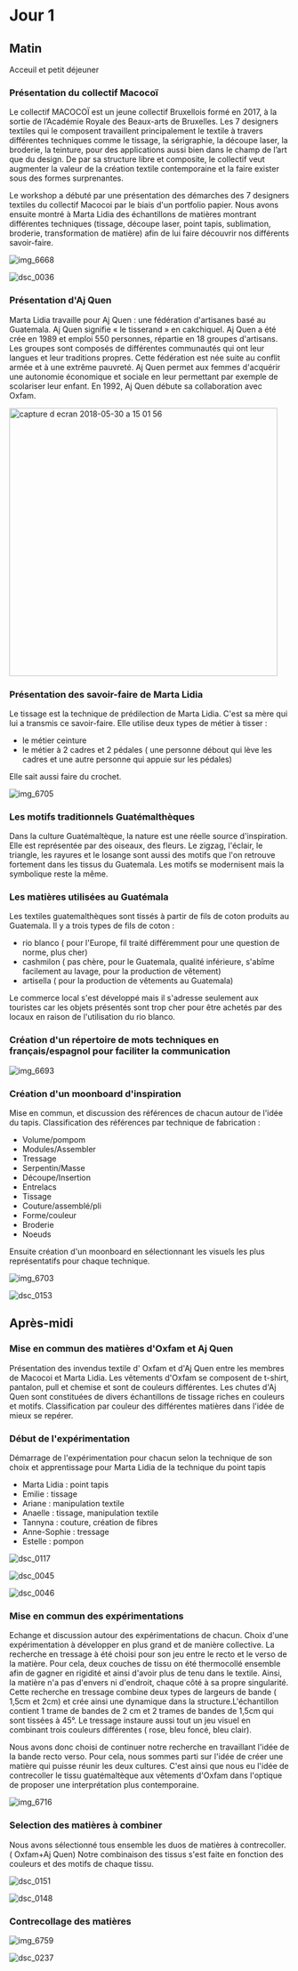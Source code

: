 # Jour 1

## Matin

Acceuil et petit déjeuner

### Présentation du collectif Macocoï 

Le collectif MACOCOÏ est un jeune collectif Bruxellois formé en 2017, à la sortie de l’Académie Royale des Beaux-arts de Bruxelles. Les 7 designers textiles qui le composent travaillent principalement le textile à travers différentes techniques comme le tissage, la sérigraphie, la découpe laser, la broderie, la teinture, pour des applications aussi bien dans le champ de l’art que du design. De par sa structure libre et composite, le collectif veut augmenter la valeur de la création textile contemporaine et la faire exister sous des formes surprenantes.

Le workshop a débuté par une présentation des démarches des 7 designers textiles du collectif Macocoi par le biais d'un portfolio papier.  Nous avons ensuite montré à Marta Lidia des échantillons de matières montrant différentes techniques (tissage, découpe laser, point tapis, sublimation, broderie, transformation de matière) afin de lui faire découvrir nos différents savoir-faire. 

![img_6668](https://user-images.githubusercontent.com/29283755/40687655-ac1839aa-639b-11e8-9843-90afea67f69e.JPG)


![dsc_0036](https://user-images.githubusercontent.com/29283755/40721024-9f26d620-6418-11e8-8341-20c8b71c7212.JPG)


### Présentation d'Aj Quen

Marta Lidia travaille pour Aj Quen : une fédération d'artisanes basé au Guatemala. Aj Quen signifie « le tisserand » en cakchiquel. Aj Quen  a été crée en 1989 et emploi 550 personnes, répartie en 18 groupes d'artisans. Les groupes sont composés de différentes communautés qui ont leur langues et leur traditions propres. Cette fédération est née suite au conflit armée et à une extrême pauvreté. Aj Quen permet aux femmes d'acquérir une autonomie économique et sociale en leur permettant par exemple de scolariser leur enfant. En 1992, Aj Quen débute sa collaboration avec Oxfam.


<img width="482" alt="capture d ecran 2018-05-30 a 15 01 56" src="https://user-images.githubusercontent.com/29283755/40721813-df995b22-641a-11e8-952f-2a0f0b0b3be7.png">


### Présentation des savoir-faire de Marta Lidia

Le tissage est la technique de prédilection de Marta Lidia. C'est sa mère qui lui a transmis ce savoir-faire.
Elle utilise deux types de métier à tisser :
* le métier ceinture
* le métier à  2 cadres et 2 pédales ( une personne débout qui lève les cadres et une autre personne qui appuie sur les pédales)

Elle sait aussi faire du crochet.


![img_6705](https://user-images.githubusercontent.com/29283755/40723195-9ba0e8aa-641e-11e8-9125-908d0b4f55c3.jpg)

 
### Les motifs traditionnels Guatémalthèques

Dans la culture Guatémaltèque, la nature est une réelle source d'inspiration. Elle est représentée par des oiseaux, des fleurs. Le zigzag, l'éclair, le triangle, les rayures et le losange sont aussi des motifs que l'on retrouve fortement dans les tissus du Guatemala. Les motifs se modernisent mais la symbolique reste la même.

### Les matières utilisées au Guatémala

Les textiles guatemalthèques sont tissés à partir de fils de coton produits au Guatemala.
Il y a trois types de fils de coton :
* rio blanco ( pour l'Europe, fil traité différemment pour une question de norme, plus cher)
* cashmilon ( pas chère, pour le Guatemala, qualité inférieure, s'abîme facilement au lavage, pour la production de vêtement)
* artisella ( pour la production de vêtements au Guatemala)

Le commerce local s'est développé mais il s'adresse seulement aux touristes car les objets présentés sont trop cher pour être achetés par des locaux en raison de l'utilisation du rio blanco.



### Création d'un répertoire de mots techniques en français/espagnol pour faciliter la communication

![img_6693](https://user-images.githubusercontent.com/29283755/40724392-3d71cf30-6421-11e8-94a2-5a581d222fd2.JPG)


### Création d'un moonboard d'inspiration


Mise en commun, et discussion des références de chacun autour de l'idée du tapis.
Classification des références par technique de fabrication :

* Volume/pompom
* Modules/Assembler
* Tressage
* Serpentin/Masse
* Découpe/Insertion
* Entrelacs
* Tissage
* Couture/assemblé/pli
* Forme/couleur
* Broderie
* Noeuds

Ensuite création d'un moonboard en sélectionnant les visuels les plus représentatifs pour chaque technique.

![img_6703](https://user-images.githubusercontent.com/29283755/40725061-c0cee0f6-6422-11e8-9755-6c3857baf45f.jpg)

![dsc_0153](https://user-images.githubusercontent.com/29283755/40732799-66e4b586-6434-11e8-8ba7-19f2311fe408.jpg)



## Après-midi

### Mise en commun des matières d'Oxfam et Aj Quen

Présentation des invendus textile d' Oxfam et d'Aj Quen entre les membres de Macocoi et Marta Lidia. Les vêtements d'Oxfam se composent de t-shirt, pantalon, pull et chemise et sont de couleurs différentes. Les chutes d'Aj Quen sont constituées de divers échantillons de tissage riches en couleurs et motifs. 
Classification par couleur des différentes matières dans l'idée de mieux se repérer.

### Début de l'expérimentation

Démarrage de l'expérimentation pour chacun selon la technique de son choix et apprentissage pour Marta Lidia de la technique du point tapis 

* Marta Lidia : point tapis
* Emilie : tissage 
* Ariane : manipulation textile
* Anaelle : tissage, manipulation textile
* Tannyna : couture, création de fibres
* Anne-Sophie : tressage
* Estelle : pompon

![dsc_0117](https://user-images.githubusercontent.com/29283755/40727086-65fd505e-6427-11e8-9179-4c22b507257c.JPG)

![dsc_0045](https://user-images.githubusercontent.com/29283755/40726308-c0ff981a-6425-11e8-97ee-d0d21aa8d414.JPG)

![dsc_0046](https://user-images.githubusercontent.com/29283755/40727111-78d5c0da-6427-11e8-8bec-617b1f9f36db.JPG)


### Mise en commun des expérimentations

Echange et discussion autour des expérimentations de chacun.
Choix d'une expérimentation à développer en plus grand et de manière collective.
La recherche en tressage à été choisi pour son jeu entre le recto et le verso de la matière. Pour cela, deux couches de tissu on été thermocollé ensemble afin de gagner en rigidité et ainsi d'avoir plus de tenu dans le textile. Ainsi, la matière n'a pas d'envers ni d'endroit, chaque côté à sa propre singularité. Cette recherche en tressage combine deux types de largeurs de bande ( 1,5cm et 2cm) et crée ainsi une dynamique dans la structure.L'échantillon contient 1 trame de bandes de 2 cm et 2 trames de bandes de 1,5cm qui sont tissées à 45°. Le tressage instaure aussi tout un jeu visuel en combinant trois couleurs différentes ( rose, bleu foncé, bleu clair). 

Nous avons donc choisi de continuer notre recherche en travaillant l'idée de la bande recto verso.
Pour cela, nous sommes parti sur l'idée de créer une matière qui puisse réunir les deux cultures. C'est ainsi que nous eu l'idée de contrecoller le tissu guatémaltèque aux vêtements d'Oxfam dans l'optique de proposer une interprétation plus contemporaine.

![img_6716](https://user-images.githubusercontent.com/29283755/40727608-8118d31c-6428-11e8-9b2c-9aae45c06e29.JPG)


### Selection des matières à combiner

Nous avons sélectionné tous ensemble les duos de matières à contrecoller. ( Oxfam+Aj Quen)
Notre combinaison des tissus s'est faite en fonction des couleurs et des motifs de chaque tissu.

![dsc_0151](https://user-images.githubusercontent.com/29283755/40727989-6d9dd99e-6429-11e8-9440-f53b34a03383.JPG)

![dsc_0148](https://user-images.githubusercontent.com/29283755/40728014-7aff44d8-6429-11e8-802a-e77d13627ee1.JPG)


### Contrecollage des matières

![img_6759](https://user-images.githubusercontent.com/29283755/40732213-1c0fe0b8-6433-11e8-9803-58470d77923e.JPG)

![dsc_0237](https://user-images.githubusercontent.com/29283755/40732946-d5faa89a-6434-11e8-8a29-aee7a94ff5e3.JPG)








